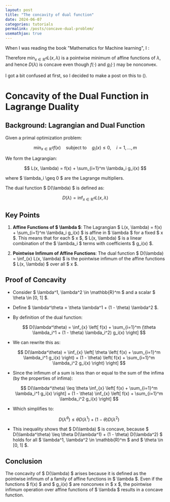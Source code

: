 ```yaml
---
layout: post
title: "The concavity of dual function"
date: 2024-06-07
categories: tutorials
permalink: /posts/concave-dual-problem/
usemathjax: true
---
```


When I was reading the book "Mathematics for Machine learning", I :

Therefore $\min_{x \in \mathbb{R}^d} L(x, \lambda)$ is a pointwise minimum of affine functions of $\lambda$, and hence $D(\lambda)$ is concave even though $f(\cdot)$ and $g_i(\cdot)$ may be nonconvex.

I got a bit confused at first, so I decided to make a post on this to ().


# Concavity of the Dual Function in Lagrange Duality

## Background: Lagrangian and Dual Function

Given a primal optimization problem:

$$ \min_{x \in \mathbb{R}^d} f(x) \quad \text{subject to} \quad g_i(x) \leq 0, \quad i = 1, \ldots, m $$

We form the Lagrangian:

$$ L(x, \lambda) = f(x) + \sum_{i=1}^m \lambda_i g_i(x) $$

where $ \lambda_i \geq 0 $ are the Lagrange multipliers.

The dual function $ D(\lambda) $ is defined as:

$$ D(\lambda) = \inf_{x \in \mathbb{R}^d} L(x, \lambda) $$

## Key Points

1. **Affine Functions of $ \lambda $**:
   The Lagrangian $ L(x, \lambda) = f(x) + \sum_{i=1}^m \lambda_i g_i(x) $ is affine in $ \lambda $ for a fixed $ x $. This means that for each $ x $, $ L(x, \lambda) $ is a linear combination of the $ \lambda_i $ terms with coefficients $ g_i(x) $.

2. **Pointwise Infimum of Affine Functions**:
   The dual function $ D(\lambda) = \inf_{x} L(x, \lambda) $ is the pointwise infimum of the affine functions $ L(x, \lambda) $ over all $ x $.

## Proof of Concavity

- Consider $ \lambda^1, \lambda^2 \in \mathbb{R}^m $ and a scalar $ \theta \in [0, 1] $.

- Define $ \lambda^\theta = \theta \lambda^1 + (1 - \theta) \lambda^2 $.

- By definition of the dual function:

  $$ D(\lambda^\theta) = \inf_{x} \left[ f(x) + \sum_{i=1}^m (\theta \lambda_i^1 + (1 - \theta) \lambda_i^2) g_i(x) \right] $$

- We can rewrite this as:

  $$ D(\lambda^\theta) = \inf_{x} \left[ \theta \left( f(x) + \sum_{i=1}^m \lambda_i^1 g_i(x) \right) + (1 - \theta) \left( f(x) + \sum_{i=1}^m \lambda_i^2 g_i(x) \right) \right] $$

- Since the infimum of a sum is less than or equal to the sum of the infima (by the properties of infima):

  $$ D(\lambda^\theta) \leq \theta \inf_{x} \left[ f(x) + \sum_{i=1}^m \lambda_i^1 g_i(x) \right] + (1 - \theta) \inf_{x} \left[ f(x) + \sum_{i=1}^m \lambda_i^2 g_i(x) \right] $$

- Which simplifies to:

  $$ D(\lambda^\theta) \leq \theta D(\lambda^1) + (1 - \theta) D(\lambda^2) $$

- This inequality shows that $ D(\lambda) $ is concave, because $ D(\lambda^\theta) \leq \theta D(\lambda^1) + (1 - \theta) D(\lambda^2) $ holds for all $ \lambda^1, \lambda^2 \in \mathbb{R}^m $ and $ \theta \in [0, 1] $.

## Conclusion

The concavity of $ D(\lambda) $ arises because it is defined as the pointwise infimum of a family of affine functions in $ \lambda $. Even if the functions $ f(x) $ and $ g_i(x) $ are nonconvex in $ x $, the pointwise infimum operation over affine functions of $ \lambda $ results in a concave function.
